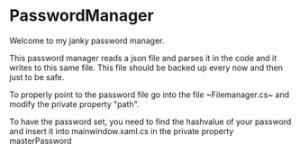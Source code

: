 # PasswordManager

Welcome to my janky password manager.

This password manager reads a json file
and parses it in the code and it writes
to this same file. This file should be
backed up every now and then just to be 
safe. 
 
To properly point to the password file 
go into the file ~Filemanager.cs~
and modify the private property "path".

To have the password set, you need to
find the hashvalue of your password 
and insert it into mainwindow.xaml.cs
in the private property masterPassword